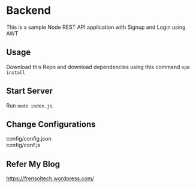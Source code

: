 # Backend

This is a sample Node REST API application with Signup and Login using AWT

## Usage

Download this Repo and download dependencies using this command `npm install`

## Start Server

Run `node index.js`.

## Change Configurations

config/config.json  <br />
config/conf.js

## Refer My Blog

https://frensoltech.wordpress.com/